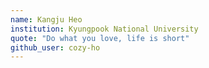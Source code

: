 ```yaml
---
name: Kangju Heo
institution: Kyungpook National University
quote: "Do what you love, life is short"
github_user: cozy-ho
---
```

